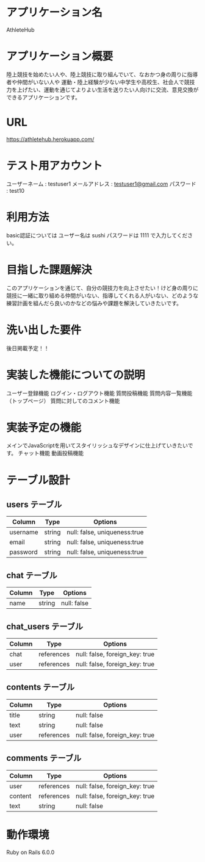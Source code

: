 # アプリケーション名

AthleteHub

# アプリケーション概要

陸上競技を始めたい人や、陸上競技に取り組んでいて、なおかつ身の周りに指導者や仲間がいない人や
運動・陸上経験が少ない中学生や高校生、社会人で競技力を上げたい、運動を通じてよりよい生活を送りたい人向けに交流、意見交換ができるアプリケーションです。

# URL 

https://athletehub.herokuapp.com/

# テスト用アカウント

ユーザーネーム : testuser1
メールアドレス : testuser1@gmail.com
パスワード : test10

# 利用方法

basic認証については
ユーザー名は sushi
パスワードは 1111 で入力してください。

# 目指した課題解決

このアプリケーションを通じて、自分の競技力を向上させたい！けど身の周りに競技に一緒に取り組める仲間がいない、指導してくれる人がいない、どのような練習計画を組んだら良いのかなどの悩みや課題を解決していきたいです。

# 洗い出した要件

後日掲載予定！！

# 実装した機能についての説明

ユーザー登録機能
ログイン・ログアウト機能
質問投稿機能
質問内容一覧機能（トップページ）
質問に対してのコメント機能

# 実装予定の機能

メインでJavaScriptを用いてスタイリッシュなデザインに仕上げていきたいです。
チャット機能
動画投稿機能

# テーブル設計

## users テーブル

| Column            | Type   | Options                           |
| ----------------- | ------ | --------------------------------- |
| username          | string | null: false, uniqueness:true      |
| email             | string | null: false, uniqueness:true      |
| password          | string | null: false, uniqueness:true      |

## chat テーブル

| Column | Type   | Options     |
| ------ | ------ | ----------- |
| name   | string | null: false |

## chat_users テーブル

| Column | Type       | Options                        |
| ------ | ---------- | ------------------------------ |
| chat   | references | null: false, foreign_key: true |
| user   | references | null: false, foreign_key: true |

## contents テーブル

| Column  | Type       | Options                        |
| ------- | ---------- | ------------------------------ |
| title   | string     | null: false                    |
| text    | string     | null: false                    |
| user    | references | null: false, foreign_key: true |

## comments テーブル

| Column  | Type       | Options                        |
| ------- | ---------- | ------------------------------ |
| user    | references | null: false, foreign_key: true |
| content | references | null: false, foreign_key: true |
| text    | string     | null: false                    |


# 動作環境

Ruby on Rails 6.0.0
